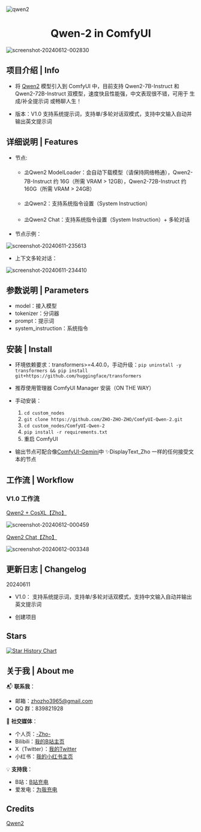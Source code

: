 
![qwen2](https://github.com/ZHO-ZHO-ZHO/ComfyUI-Qwen-2/assets/140084057/f6f2593e-7794-4c6a-a594-491d4457700b)

<h1 align="center">Qwen-2 in ComfyUI</h1>

![screenshot-20240612-002830](https://github.com/ZHO-ZHO-ZHO/ComfyUI-Qwen-2/assets/140084057/4c4fa10b-9beb-402a-b281-d4c6c4bfb5a7)


## 项目介绍 | Info

- 将 [Qwen2](https://github.com/QwenLM/Qwen2) 模型引入到 ComfyUI 中，目前支持 Qwen2-7B-Instruct 和 Qwen2-72B-Instruct 双模型，速度快且性能强，中文表现很不错，可用于 生成/补全提示词 或畅聊人生！

- 版本：V1.0 支持系统提示词，支持单/多轮对话双模式，支持中文输入自动并输出英文提示词



## 详细说明 | Features

- 节点:

   - ⛱️Qwen2 ModelLoader：会自动下载模型（请保持网络畅通），Qwen2-7B-Instruct 约 16G（所需 VRAM > 12GB），Qwen2-72B-Instruct 约 160G（所需 VRAM > 24GB）
     
   - ⛱️Qwen2：支持系统指令设置（System Instruction）     

   - ⛱️Qwen2 Chat：支持系统指令设置（System Instruction）+ 多轮对话
  

- 节点示例：

![screenshot-20240611-235613](https://github.com/ZHO-ZHO-ZHO/ComfyUI-Qwen-2/assets/140084057/2338eac7-1858-49b7-996a-8607ab5b5bd4)



- 上下文多轮对话：

![screenshot-20240611-234410](https://github.com/ZHO-ZHO-ZHO/ComfyUI-Qwen-2/assets/140084057/b3e9dcb6-115a-48cb-b771-d46f0ddb76a4)




## 参数说明 | Parameters

- model：接入模型
- tokenizer：分词器
- prompt：提示词
- system_instruction：系统指令


## 安装 | Install

- 环境依赖要求：transformers>=4.40.0，手动升级：`pip uninstall -y transformers && pip install git+https://github.com/huggingface/transformers`

- 推荐使用管理器 ComfyUI Manager 安装（ON THE WAY）

- 手动安装：
    1. `cd custom_nodes`
    2. `git clone https://github.com/ZHO-ZHO-ZHO/ComfyUI-Qwen-2.git`
    3. `cd custom_nodes/ComfyUI-Qwen-2`
    4. `pip install -r requirements.txt`
    5. 重启 ComfyUI

- 输出节点可配合像[ComfyUI-Gemini](https://github.com/ZHO-ZHO-ZHO/ComfyUI-Gemini)中 ✨DisplayText_Zho 一样的任何接受文本的节点


## 工作流 | Workflow

### V1.0 工作流

  [Qwen2 + CosXL【Zho】](https://github.com/ZHO-ZHO-ZHO/ComfyUI-Qwen-2/blob/main/QWEN2%20WORKFLOWS/Qwen2%20%2B%20CosXL%E3%80%90Zho%E3%80%91.json)

  ![screenshot-20240612-000459](https://github.com/ZHO-ZHO-ZHO/ComfyUI-Qwen-2/assets/140084057/9f130967-b066-45f9-8897-94c167094ee3)


  [Qwen2 Chat【Zho】](https://github.com/ZHO-ZHO-ZHO/ComfyUI-Qwen-2/blob/main/QWEN2%20WORKFLOWS/Qwen2%20Chat%E3%80%90Zho%E3%80%91.json)

  ![screenshot-20240612-003348](https://github.com/ZHO-ZHO-ZHO/ComfyUI-Qwen-2/assets/140084057/e684ffdd-725e-4e82-a418-012eaec06125)





## 更新日志 | Changelog

20240611

- V1.0： 支持系统提示词，支持单/多轮对话双模式，支持中文输入自动并输出英文提示词

- 创建项目


## Stars 

[![Star History Chart](https://api.star-history.com/svg?repos=ZHO-ZHO-ZHO/ComfyUI-Qwen-2&type=Timeline)](https://star-history.com/#ZHO-ZHO-ZHO/ComfyUI-Qwen-2&Timeline)


## 关于我 | About me

📬 **联系我**：
- 邮箱：zhozho3965@gmail.com
- QQ 群：839821928

🔗 **社交媒体**：
- 个人页：[-Zho-](https://jike.city/zho)
- Bilibili：[我的B站主页](https://space.bilibili.com/484366804)
- X（Twitter）：[我的Twitter](https://twitter.com/ZHOZHO672070)
- 小红书：[我的小红书主页](https://www.xiaohongshu.com/user/profile/63f11530000000001001e0c8?xhsshare=CopyLink&appuid=63f11530000000001001e0c8&apptime=1690528872)

💡 **支持我**：
- B站：[B站充电](https://space.bilibili.com/484366804)
- 爱发电：[为我充电](https://afdian.net/a/ZHOZHO)


## Credits

[Qwen2](https://github.com/QwenLM/Qwen2)
